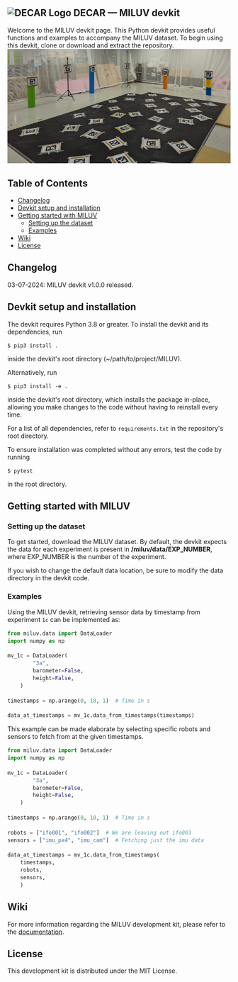 ## <img src="https://github.com/decargroup/miluv/blob/gh-pages/assets/image.jpg?raw=true" alt="DECAR Logo" width="14"/> DECAR &mdash; MILUV devkit
Welcome to the MILUV devkit page. This Python devkit provides useful functions and examples to accompany the MILUV dataset. To begin using this devkit, clone or download and extract the repository.
![](/docs/_static/banner_image.jpg)

## Table of Contents
- [Changelog](#changelog)
- [Devkit setup and installation](#devkit-setup-and-installation)
- [Getting started with MILUV](#getting-started-with-MILUV)
    - [Setting up the dataset](#setting-up-the-dataset)
    - [Examples](#examples)
- [Wiki](#wiki)
- [License](#license)

## Changelog
03-07-2024: MILUV devkit v1.0.0 released.

## Devkit setup and installation
The devkit requires Python 3.8 or greater. To install the devkit and its dependencies, run

    $ pip3 install .
inside the devkit's root directory (~/path/to/project/MILUV). 

Alternatively, run

    $ pip3 install -e .

inside the devkit's root directory, which installs the package in-place, allowing you make changes to the code without having to reinstall every time. 

For a list of all dependencies, refer to ``requirements.txt`` in the repository's root directory.

To ensure installation was completed without any errors, test the code by running
    
    $ pytest
in the root directory.

## Getting started with MILUV
### Setting up the dataset
To get started, download the MILUV dataset. By default, the devkit expects the data for each experiment is present in **/miluv/data/EXP_NUMBER**, where EXP_NUMBER is the number of the experiment.

If you wish to change the default data location, be sure to modify the data directory in the devkit code.

### Examples
Using the MILUV devkit, retrieving sensor data by timestamp from experiment ``1c`` can be implemented as:
```py
from miluv.data import DataLoader
import numpy as np

mv_1c = DataLoader(
        "3a",
        barometer=False,
        height=False,
    )

timestamps = np.arange(0, 10, 1)  # Time in s

data_at_timestamps = mv_1c.data_from_timestamps(timestamps)
```

This example can be made elaborate by selecting specific robots and sensors to fetch from at the given timestamps.
```py
from miluv.data import DataLoader
import numpy as np

mv_1c = DataLoader(
        "3a",
        barometer=False,
        height=False,
    )

timestamps = np.arange(0, 10, 1)  # Time in s

robots = ["ifo001", "ifo002"]  # We are leaving out ifo003
sensors = ["imu_px4", "imu_cam"]  # Fetching just the imu data

data_at_timestamps = mv_1c.data_from_timestamps(
    timestamps,
    robots,
    sensors,
    )
```

## Wiki
For more information regarding the MILUV development kit, please refer to the [documentation](https://decargroup.github.io/miluv/).

## License
This development kit is distributed under the MIT License.
